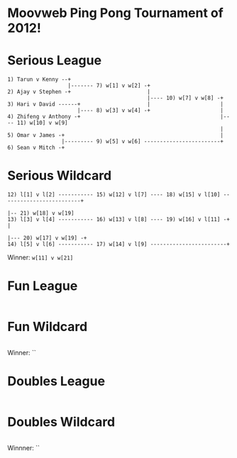 Moovweb Ping Pong Tournament of 2012!
========

# Serious League
```
1) Tarun v Kenny --+
                   |------- 7) w[1] v w[2] -+
2) Ajay v Stephen -+                        |
                                            |---- 10) w[7] v w[8] -+
3) Hari v David ------+                     |                      |
                      |---- 8) w[3] v w[4] -+                      |
4) Zhifeng v Anthony -+                                            |---- 11) w[10] v w[9]
                                                                   |
5) Omar v James -+                                                 |
                 |--------- 9) w[5] v w[6] ------------------------+
6) Sean v Mitch -+
```

# Serious Wildcard
```
12) l[1] v l[2] ----------- 15) w[12] v l[7] ---- 18) w[15] v l[10] -------------------------+
                                                                                             |-- 21) w[18] v w[19]
13) l[3] v l[4] ----------- 16) w[13] v l[8] ---- 19) w[16] v l[11] -+                       |
                                                                     |--- 20) w[17] v w[19] -+
14) l[5] v l[6] ----------- 17) w[14] v l[9] ------------------------+
```

Winner:  `w[11] v w[21]`


# Fun League
```
```

# Fun Wildcard
```
```

Winner: ``


# Doubles League
```
```

# Doubles Wildcard
```
```

Winnner: ``
